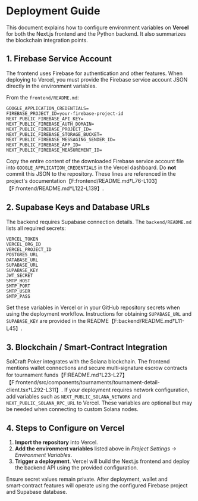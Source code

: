 # Deployment Guide

This document explains how to configure environment variables on **Vercel** for both the Next.js frontend and the Python backend. It also summarizes the blockchain integration points.

## 1. Firebase Service Account

The frontend uses Firebase for authentication and other features. When deploying to Vercel, you must provide the Firebase service account JSON directly in the environment variables.

From the `frontend/README.md`:

```
GOOGLE_APPLICATION_CREDENTIALS=
FIREBASE_PROJECT_ID=your-firebase-project-id
NEXT_PUBLIC_FIREBASE_API_KEY=
NEXT_PUBLIC_FIREBASE_AUTH_DOMAIN=
NEXT_PUBLIC_FIREBASE_PROJECT_ID=
NEXT_PUBLIC_FIREBASE_STORAGE_BUCKET=
NEXT_PUBLIC_FIREBASE_MESSAGING_SENDER_ID=
NEXT_PUBLIC_FIREBASE_APP_ID=
NEXT_PUBLIC_FIREBASE_MEASUREMENT_ID=
```

Copy the entire content of the downloaded Firebase service account file into `GOOGLE_APPLICATION_CREDENTIALS` in the Vercel dashboard. Do **not** commit this JSON to the repository. These lines are referenced in the project's documentation【F:frontend/README.md†L76-L103】【F:frontend/README.md†L122-L139】.

## 2. Supabase Keys and Database URLs

The backend requires Supabase connection details. The `backend/README.md` lists all required secrets:

```
VERCEL_TOKEN
VERCEL_ORG_ID
VERCEL_PROJECT_ID
POSTGRES_URL
DATABASE_URL
SUPABASE_URL
SUPABASE_KEY
JWT_SECRET
SMTP_HOST
SMTP_PORT
SMTP_USER
SMTP_PASS
```

Set these variables in Vercel or in your GitHub repository secrets when using the deployment workflow. Instructions for obtaining `SUPABASE_URL` and `SUPABASE_KEY` are provided in the README【F:backend/README.md†L11-L45】.

## 3. Blockchain / Smart‑Contract Integration

SolCraft Poker integrates with the Solana blockchain. The frontend mentions wallet connections and secure multi‑signature escrow contracts for tournament funds【F:README.md†L23-L27】【F:frontend/src/components/tournaments/tournament-detail-client.tsx†L292-L311】. If your deployment requires network configuration, add variables such as `NEXT_PUBLIC_SOLANA_NETWORK` and `NEXT_PUBLIC_SOLANA_RPC_URL` to Vercel. These variables are optional but may be needed when connecting to custom Solana nodes.

## 4. Steps to Configure on Vercel

1. **Import the repository** into Vercel.
2. **Add the environment variables** listed above in *Project Settings → Environment Variables*.
3. **Trigger a deployment**. Vercel will build the Next.js frontend and deploy the backend API using the provided configuration.

Ensure secret values remain private. After deployment, wallet and smart‑contract features will operate using the configured Firebase project and Supabase database.
